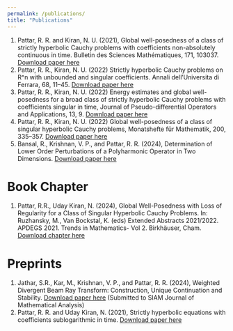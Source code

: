 ```yaml
---
permalink: /publications/
title: "Publications"
---
```

  
1. Pattar, R. R. and Kiran, N. U. (2021), Global well-posedness of a class of strictly hyperbolic Cauchy problems with coefficients non-absolutely continuous in time. Bulletin des Sciences Mathématiques, 171, 103037. [Download paper here](https://doi.org/10.1016/j.bulsci.2021.103037)
1. Pattar, R. R., Kiran, N. U. (2022) Strictly hyperbolic Cauchy problems on R^n with unbounded and singular coefficients. Annali dell’Universita di Ferrara, 68, 11–45. [Download paper here](https://doi.org/10.1007/s11565-021-00378-2)
1. Pattar, R. R., Kiran, N. U. (2022) Energy estimates and global well-posedness for a broad class of strictly hyperbolic Cauchy problems with coefficients singular in time, Journal of Pseudo-differential Operators and Applications, 13, 9. [Download paper here](https://doi.org/10.1007/s11868-021-00439-2)
1. Pattar, R. R., Kiran, N. U. (2022) Global well-posedness of a class of singular hyperbolic Cauchy problems, Monatshefte für Mathematik, 200, 335–357. [Download paper here](https://doi.org/10.1007/s00605-022-01723-z)
1. Bansal, R., Krishnan, V. P., and Pattar, R. R. (2024), Determination of Lower Order Perturbations of a Polyharmonic Operator in Two Dimensions. [Download paper here](https://doi.org/10.1515/jiip-2023-0067)

Book Chapter
======
1. Pattar, R.R., Uday Kiran, N. (2024), Global Well-Posedness with Loss of Regularity for a Class of Singular Hyperbolic Cauchy Problems. In: Ruzhansky, M., Van Bockstal, K. (eds) Extended Abstracts 2021/2022. APDEGS 2021. Trends in Mathematics- Vol 2. Birkhäuser, Cham. [Download chapter here](https://doi.org/10.1007/978-3-031-42539-4_24)

Preprints
======
1. Jathar, S.R.,  Kar, M., Krishnan, V. P., and Pattar, R. R. (2024), Weighted Divergent Beam Ray Transform: Construction, Unique Continuation and Stability.  [Download paper here](https://doi.org/10.48550/arXiv.2412.00738) (Submitted to SIAM Journal of Mathematical Analysis)
1. Pattar, R. R. and Uday Kiran, N. (2021), Strictly hyperbolic equations with coefficients sublogarithmic in time.  [Download paper here](https://doi.org/10.48550/arXiv.2111.11701)
